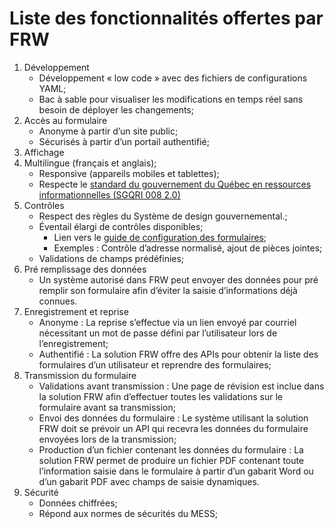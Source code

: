 # Liste des fonctionnalités offertes par FRW
1. Développement
   * Développement « low code » avec des fichiers de configurations YAML;
   * Bac à sable pour visualiser les modifications en temps réel sans besoin de déployer les changements;
1. Accès au formulaire
   * Anonyme à partir d’un site public;
   * Sécurisés à partir d’un portail authentifié;
1. Affichage
1. Multilingue (français et anglais);
   * Responsive (appareils mobiles et tablettes);
   * Respecte le [standard du gouvernement du Québec en ressources informationnelles (SGQRI 008 2.0)](https://www.tresor.gouv.qc.ca/fileadmin/PDF/ressources_informationnelles/AccessibiliteWeb/standard-access-web.pdf) 
1. Contrôles
   * Respect des règles du Système de design gouvernemental.;
   * Éventail élargi de contrôles disponibles;
     * Lien vers le [guide de configuration des formulaires](https://formulaires.it.mtess.gouv.qc.ca/Form/7/P700U/0/N);
     * Exemples : Contrôle d’adresse normalisé, ajout de pièces jointes;
   * Validations de champs prédéfinies;
1. Pré remplissage des données
   * Un système autorisé dans FRW peut envoyer des données pour pré remplir son formulaire afin d’éviter la saisie d’informations déjà connues.
1. Enregistrement et reprise
   * Anonyme : La reprise s’effectue via un lien envoyé par courriel nécessitant un mot de passe défini par l’utilisateur lors de l’enregistrement;
   * Authentifié : La solution FRW offre des APIs pour obtenir la liste des formulaires d’un utilisateur et reprendre des formulaires;
1. Transmission du formulaire
   * Validations avant transmission : Une page de révision est inclue dans la solution FRW afin d’effectuer toutes les validations sur le formulaire avant sa transmission;
   * Envoi des données du formulaire : Le système utilisant la solution FRW doit se prévoir un API qui recevra les données du formulaire envoyées lors de la transmission;
   * Production d’un fichier contenant les données du formulaire : La solution FRW permet de produire un fichier PDF contenant toute l’information saisie dans le formulaire à partir d’un gabarit Word ou d’un gabarit PDF avec champs de saisie dynamiques.
1. Sécurité
   * Données chiffrées;
   * Répond aux normes de sécurités du MESS;
